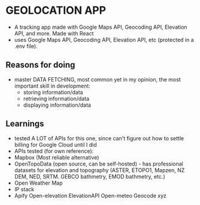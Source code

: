# GEOLOCATION APP 
- A tracking app made with Google Maps API, Geocoding API, Elevation API, and more. Made with React
- uses Google Maps API, Geocoding API, Elevation API, etc (protected in a .env file).

## Reasons for doing
- master DATA FETCHING, most common yet in my opinion, the most important skill in development:
  - storing information/data
  - retrieving information/data
  - displaying information/data

## Learnings
- tested A LOT of APIs for this one, since can't figure out how to settle billing for Google Cloud until I did
- APIs tested (for own reference):
 - Mapbox (Most reliable alternative)
 - OpenTopoData (open source, can be self-hosted) - has professional datasets for elevation and topography (ASTER, ETOPO1, Mapzen, NZ DEM, NED, SRTM. GEBCO bathmetry, EMOD bathmetry, etc.)
 - Open Weather Map
 - IP stack
 - Apify
  Open-elevation
  ElevationAPI
  Open-meteo
  Geocode xyz